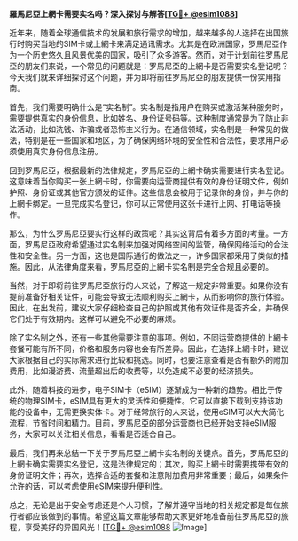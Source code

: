 **羅馬尼亞上網卡需要实名吗？深入探讨与解答[[TG💪+ @esim1088](https://t.me/s/esim1088)]**

近年来，随着全球通信技术的发展和旅行需求的增加，越来越多的人选择在出国旅行时购买当地的SIM卡或上網卡来满足通讯需求。尤其是在欧洲国家，罗馬尼亞作为一个历史悠久且风景优美的国家，吸引了众多游客。然而，对于计划前往罗馬尼亞的朋友们来说，一个常见的问题就是：罗馬尼亞的上網卡是否需要实名登记呢？今天我们就来详细探讨这个问题，并为即将前往罗馬尼亞的朋友提供一份实用指南。

首先，我们需要明确什么是“实名制”。实名制是指用户在购买或激活某种服务时，需要提供真实的身份信息，比如姓名、身份证号码等。这种制度通常是为了防止非法活动，比如洗钱、诈骗或者恐怖主义行为。在通信领域，实名制是一种常见的做法，特别是在一些国家和地区，为了确保网络环境的安全性和合法性，要求用户必须使用真实身份信息注册。

回到罗馬尼亞，根据最新的法律规定，罗馬尼亞的上網卡确实需要进行实名登记。这意味着当你购买一张上網卡时，你需要向运营商提供有效的身份证明文件，例如护照、身份证或其他官方颁发的证件。这些信息会被用于记录你的身份，并与你的上網卡绑定。一旦完成实名登记，你可以正常使用这张卡进行上网、打电话等操作。

那么，为什么罗馬尼亞要实行这样的政策呢？其实这背后有着多方面的考量。一方面，罗馬尼亞政府希望通过实名制来加强对网络空间的监管，确保网络活动的合法性和安全性。另一方面，这也是国际通行的做法之一，许多国家都采用了类似的措施。因此，从法律角度来看，罗馬尼亞的上網卡实名制是完全合规且必要的。

当然，对于即将前往罗馬尼亞旅行的人来说，了解这一规定非常重要。如果你没有提前准备好相关证件，可能会导致无法顺利购买上網卡，从而影响你的旅行体验。因此，在出发前，建议大家仔细检查自己的护照或其他有效证件是否齐全，并确保它们处于有效期内。这样可以避免不必要的麻烦。

除了实名制之外，还有一些其他需要注意的事项。例如，不同运营商提供的上網卡套餐可能有所不同，价格和服务内容也会有所差异。因此，在选择上網卡时，建议大家根据自己的实际需求进行比较和挑选。同时，也要注意查看是否有额外的附加费用，比如漫游费、流量超出后的收费等，以免造成不必要的经济损失。

此外，随着科技的进步，电子SIM卡（eSIM）逐渐成为一种新的趋势。相比于传统的物理SIM卡，eSIM具有更大的灵活性和便捷性。它可以直接下载到支持该功能的设备中，无需更换实体卡。对于经常旅行的人来说，使用eSIM可以大大简化流程，节省时间和精力。目前，罗馬尼亞的部分运营商也已经开始支持eSIM服务，大家可以关注相关信息，看看是否适合自己。

最后，我们再来总结一下关于罗馬尼亞上網卡实名制的关键点。首先，罗馬尼亞的上網卡确实需要实名登记，这是法律规定的；其次，购买上網卡时需要携带有效的身份证明文件；再次，选择合适的套餐和注意附加费用非常重要；最后，如果条件允许的话，可以考虑使用eSIM来提升便利性。

总之，无论是出于安全考虑还是个人习惯，了解并遵守当地的相关规定都是每位旅行者都应该做到的事情。希望这篇文章能够帮助大家更好地准备前往罗馬尼亞的旅程，享受美好的异国风光！[[TG💪+ @esim1088](https://t.me/s/esim1088) ![Image](https://i.postimg.cc/4NQfJmqS/Snipaste-2025-05-13-00-14-12.png)]